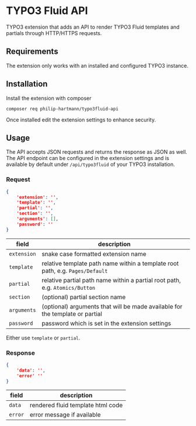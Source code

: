 # TYPO3 Fluid API

TYPO3 extension that adds an API to render TYPO3 Fluid templates and partials through HTTP/HTTPS requests.

## Requirements

The extension only works with an installed and configured TYPO3 instance.

## Installation

Install the extension with composer

```
composer req philip-hartmann/typo3fluid-api
```

Once installed edit the extension settings to enhance security.

## Usage

The API accepts JSON requests and returns the response as JSON as well. The API endpoint can be configured in the extension settings and is available by default under `/api/typo3fluid` of your TYPO3 installation.

### Request

```json
{
    'extension': '',
    'template': '',
    'partial': '',
    'section': '',
    'arguments': [],
    'password': ''
}
```

| field       | description                                                                   |
| ----------- | ----------------------------------------------------------------------------- |
| `extension` | snake case formatted extension name                                           |
| `template`  | relative template path name within a template root path, e.g. `Pages/Default` |
| `partial`   | relative partial path name within a partial root path, e.g. `Atomics/Button`  |
| `section`   | (optional) partial section name                                               |
| `arguments` | (optional) arguments that will be made available for the template or partial  |
| `password`  | password which is set in the extension settings                               |

Either use `template` or `partial`.

### Response

```json
{
    'data': '',
    'error' ''
}
```

| field   | description                       |
| ------- | --------------------------------- |
| `data`  | rendered fluid template html code |
| `error` | error message if available        |
